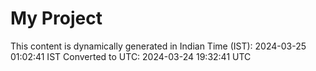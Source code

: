 # My Project

This content is dynamically generated in Indian Time (IST): 2024-03-25 01:02:41 IST
Converted to UTC: 2024-03-24 19:32:41 UTC
